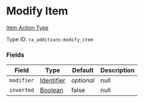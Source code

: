 # Modify Item
[Item Action Type](../item_action_types.md)

Type ID: `ra_additions:modify_item`
### Fields
Field | Type | Default | Description
------|------|---------|-------------
`modifier` | [Identifier](../data_types/identifier.md) | _optional_ | null
`inverted` | [Boolean](../data_types/boolean.md) | false | null


